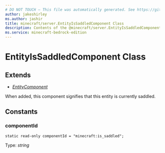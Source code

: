 ```yaml
---
# DO NOT TOUCH — This file was automatically generated. See https://github.com/mojang/minecraftapidocsgenerator to modify descriptions, examples, etc.
author: jakeshirley
ms.author: jashir
title: minecraft/server.EntityIsSaddledComponent Class
description: Contents of the @minecraft/server.EntityIsSaddledComponent class.
ms.service: minecraft-bedrock-edition
---
```

# EntityIsSaddledComponent Class

## Extends
- [*EntityComponent*](EntityComponent.md)

When added, this component signifies that this entity is currently saddled.

## Constants

### **componentId**
`static read-only componentId = "minecraft:is_saddled";`

Type: *string*
